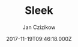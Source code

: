 ---
title: Sleek
github: https://github.com/janczizikow/sleek
demo: https://janczizikow.github.io/sleek/
author: Jan Czizikow
ssg:
  - Jekyll
cms:
  - Markdown
date: 2017-11-19T09:46:18.000Z
description: ' :chart_with_upwards_trend: Sleek is a modern Jekyll theme focused on speed performance & SEO best practices'
draft: true
publish_date: '2017-11-19T09:46:18Z'
update_date: '2020-05-11T17:47:32Z'
github_star: 383
github_fork: 576
---
